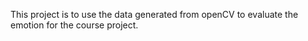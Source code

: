 This project is to use the data generated from openCV to
evaluate the emotion for the course project. 

